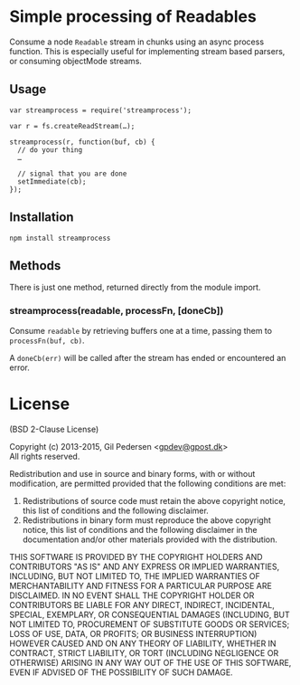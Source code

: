 # Simple processing of Readables

Consume a node `Readable` stream in chunks using an async process function. This is especially useful for implementing stream based parsers, or consuming objectMode streams.

## Usage

    var streamprocess = require('streamprocess');

    var r = fs.createReadStream(…);

    streamprocess(r, function(buf, cb) {
      // do your thing
      …

      // signal that you are done
      setImmediate(cb);
    });

## Installation

    npm install streamprocess

## Methods

There is just one method, returned directly from the module import.

### streamprocess(readable, processFn, [doneCb])

Consume `readable` by retrieving buffers one at a time, passing them to `processFn(buf, cb)`.

A `doneCb(err)` will be called after the stream has ended or encountered an error.

# License
(BSD 2-Clause License)

Copyright (c) 2013-2015, Gil Pedersen &lt;gpdev@gpost.dk&gt;  
All rights reserved.

Redistribution and use in source and binary forms, with or without modification, are permitted provided that the following conditions are met: 

1. Redistributions of source code must retain the above copyright notice, this list of conditions and the following disclaimer. 
2. Redistributions in binary form must reproduce the above copyright notice, this list of conditions and the following disclaimer in the documentation and/or other materials provided with the distribution. 

THIS SOFTWARE IS PROVIDED BY THE COPYRIGHT HOLDERS AND CONTRIBUTORS "AS IS" AND ANY EXPRESS OR IMPLIED WARRANTIES, INCLUDING, BUT NOT LIMITED TO, THE IMPLIED WARRANTIES OF MERCHANTABILITY AND FITNESS FOR A PARTICULAR PURPOSE ARE DISCLAIMED. IN NO EVENT SHALL THE COPYRIGHT HOLDER OR CONTRIBUTORS BE LIABLE FOR ANY DIRECT, INDIRECT, INCIDENTAL, SPECIAL, EXEMPLARY, OR CONSEQUENTIAL DAMAGES (INCLUDING, BUT NOT LIMITED TO, PROCUREMENT OF SUBSTITUTE GOODS OR SERVICES; LOSS OF USE, DATA, OR PROFITS; OR BUSINESS INTERRUPTION) HOWEVER CAUSED AND ON ANY THEORY OF LIABILITY, WHETHER IN CONTRACT, STRICT LIABILITY, OR TORT (INCLUDING NEGLIGENCE OR OTHERWISE) ARISING IN ANY WAY OUT OF THE USE OF THIS SOFTWARE, EVEN IF ADVISED OF THE POSSIBILITY OF SUCH DAMAGE.
